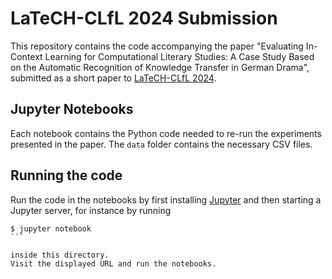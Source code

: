 # LaTeCH-CLfL 2024 Submission

This repository contains the code accompanying the paper "Evaluating In-Context Learning for Computational Literary Studies: A Case Study Based on the Automatic Recognition of Knowledge Transfer in German Drama", submitted as a short paper to [LaTeCH-CLfL 2024](https://sighum.wordpress.com/events/latech-clfl-2024/).

## Jupyter Notebooks

Each notebook contains the Python code needed to re-run the experiments presented in the paper.
The `data` folder contains the necessary CSV files.

## Running the code

Run the code in the notebooks by first installing [Jupyter](https://jupyter.org/install) and then starting a Jupyter server, for instance by running

````{sh}
$ jupyter notebook
```

inside this directory.
Visit the displayed URL and run the notebooks.

